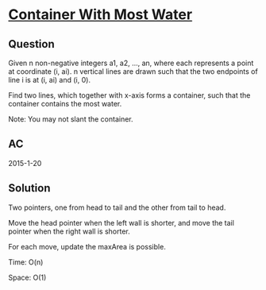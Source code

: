 # [Container With Most Water ](https://oj.leetcode.com/problems/container-with-most-water/)

## Question
Given n non-negative integers a1, a2, ..., an, where each represents a point at coordinate (i, ai). n vertical lines are drawn such that the two endpoints of line i is at (i, ai) and (i, 0). 

Find two lines, which together with x-axis forms a container, such that the container contains the most water.

Note: You may not slant the container.

## AC
2015-1-20

## Solution

Two pointers, one from head to tail and the other from tail to head.

Move the head pointer when the left wall is shorter, and move the tail pointer when the right wall is shorter.

For each move, update the maxArea is possible.


Time: O(n)

Space: O(1)

